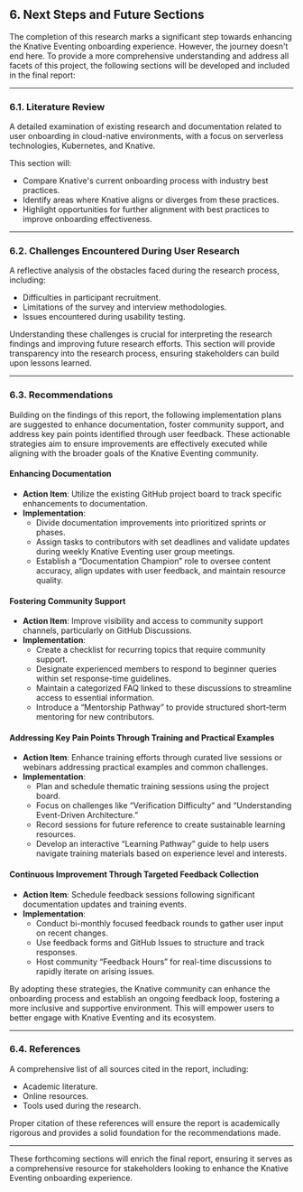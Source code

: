 ## 6. Next Steps and Future Sections

The completion of this research marks a significant step towards enhancing the Knative Eventing onboarding experience. However, the journey doesn't end here. To provide a more comprehensive understanding and address all facets of this project, the following sections will be developed and included in the final report:

---

### 6.1. Literature Review

A detailed examination of existing research and documentation related to user onboarding in cloud-native environments, with a focus on serverless technologies, Kubernetes, and Knative.  

This section will:
- Compare Knative's current onboarding process with industry best practices.
- Identify areas where Knative aligns or diverges from these practices.
- Highlight opportunities for further alignment with best practices to improve onboarding effectiveness.

---

### 6.2. Challenges Encountered During User Research

A reflective analysis of the obstacles faced during the research process, including:
- Difficulties in participant recruitment.
- Limitations of the survey and interview methodologies.
- Issues encountered during usability testing.

Understanding these challenges is crucial for interpreting the research findings and improving future research efforts. This section will provide transparency into the research process, ensuring stakeholders can build upon lessons learned.

---

### 6.3. Recommendations

Building on the findings of this report, the following implementation plans are suggested to enhance documentation, foster community support, and address key pain points identified through user feedback. These actionable strategies aim to ensure improvements are effectively executed while aligning with the broader goals of the Knative Eventing community.

#### Enhancing Documentation
- **Action Item**: Utilize the existing GitHub project board to track specific enhancements to documentation.
- **Implementation**:  
  - Divide documentation improvements into prioritized sprints or phases.  
  - Assign tasks to contributors with set deadlines and validate updates during weekly Knative Eventing user group meetings.  
  - Establish a “Documentation Champion” role to oversee content accuracy, align updates with user feedback, and maintain resource quality.

#### Fostering Community Support
- **Action Item**: Improve visibility and access to community support channels, particularly on GitHub Discussions.
- **Implementation**:  
  - Create a checklist for recurring topics that require community support.  
  - Designate experienced members to respond to beginner queries within set response-time guidelines.  
  - Maintain a categorized FAQ linked to these discussions to streamline access to essential information.  
  - Introduce a “Mentorship Pathway” to provide structured short-term mentoring for new contributors.

#### Addressing Key Pain Points Through Training and Practical Examples
- **Action Item**: Enhance training efforts through curated live sessions or webinars addressing practical examples and common challenges.
- **Implementation**:  
  - Plan and schedule thematic training sessions using the project board.  
  - Focus on challenges like “Verification Difficulty” and “Understanding Event-Driven Architecture.”  
  - Record sessions for future reference to create sustainable learning resources.  
  - Develop an interactive “Learning Pathway” guide to help users navigate training materials based on experience level and interests.

#### Continuous Improvement Through Targeted Feedback Collection
- **Action Item**: Schedule feedback sessions following significant documentation updates and training events.
- **Implementation**:  
  - Conduct bi-monthly focused feedback rounds to gather user input on recent changes.  
  - Use feedback forms and GitHub Issues to structure and track responses.  
  - Host community “Feedback Hours” for real-time discussions to rapidly iterate on arising issues.

By adopting these strategies, the Knative community can enhance the onboarding process and establish an ongoing feedback loop, fostering a more inclusive and supportive environment. This will empower users to better engage with Knative Eventing and its ecosystem.

---

### 6.4. References

A comprehensive list of all sources cited in the report, including:
- Academic literature.
- Online resources.
- Tools used during the research.

Proper citation of these references will ensure the report is academically rigorous and provides a solid foundation for the recommendations made.

---

These forthcoming sections will enrich the final report, ensuring it serves as a comprehensive resource for stakeholders looking to enhance the Knative Eventing onboarding experience.
